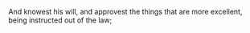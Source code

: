 And knowest his will, and approvest the things that are more excellent, being instructed out of the law;
